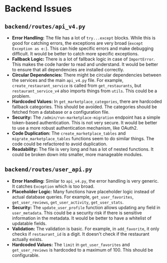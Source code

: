 # Backend Issues

## `backend/routes/api_v4.py`

- **Error Handling:** The file has a lot of `try...except` blocks. While this is good for catching errors, the exceptions are very broad (`except Exception as e:`). This can hide specific errors and make debugging difficult. It would be better to catch more specific exceptions.
- **Fallback Logic:** There is a lot of fallback logic in case of `ImportError`. This makes the code harder to read and understand. It would be better to ensure that all dependencies are installed correctly.
- **Circular Dependencies:** There might be circular dependencies between the services and the main `api_v4.py` file. For example, `create_restaurant_service` is called from `get_restaurants`, but `restaurant_service_v4` also imports things from `utils`. This could be a problem.
- **Hardcoded Values:** In `get_marketplace_categories`, there are hardcoded fallback categories. This should be avoided. The categories should be fetched from a database or a configuration file.
- **Security:** The `/admin/run-marketplace-migration` endpoint has a simple token-based authentication. This is not very secure. It would be better to use a more robust authentication mechanism, like OAuth2.
- **Code Duplication:** The `create_marketplace_tables` and `migrate_marketplace_tables` functions seem to do similar things. The code could be refactored to avoid duplication.
- **Readability:** The file is very long and has a lot of nested functions. It could be broken down into smaller, more manageable modules.

## `backend/routes/user_api.py`

- **Error Handling:** Similar to `api_v4.py`, the error handling is very generic. It catches `Exception` which is too broad.
- **Placeholder Logic:** Many functions have placeholder logic instead of actual database queries. For example, `get_user_favorites`, `get_user_reviews`, `get_user_activity`, `get_user_stats`.
- **Security:** The `update_user_profile` function allows updating any field in `user_metadata`. This could be a security risk if there is sensitive information in the metadata. It would be better to have a whitelist of updatable fields.
- **Validation:** The validation is basic. For example, in `add_favorite`, it only checks if `restaurant_id` is a digit. It doesn't check if the restaurant actually exists.
- **Hardcoded Values:** The `limit` in `get_user_favorites` and `get_user_reviews` is hardcoded to a maximum of 100. This should be configurable.
